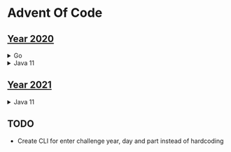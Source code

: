 # Advent Of Code

## [Year 2020](https://adventofcode.com/2020)
<details>

<summary>Go</summary>

- [Go](go)
   - day 1 * *
   - day 2 * *
   - day 3 * *
   - day 4 * *
   - day 5 * *
   - day 6 * *
   - day 7 
   - day 8 
   - day 9 
   - day 10 * *
   - day 11
   - day 12
   - day 13
   - day 14
   - day 15
   - day 16
   - day 17
   - day 18
   - day 19
   - day 20
   - day 21
   - day 22
   - day 23
   - day 24
   - day 25

</details>

<details>
<summary>Java 11</summary>

- [Java 11](java/src/com/wengkee/adventofcode/y2020)
   - day 1 
   - day 2 
   - day 3 
   - day 4 
   - day 5 
   - day 6 
   - day 7 * *
   - day 8 * *
   - day 9 * *
   - day 10
   - day 11
   - day 12
   - day 13
   - day 14
   - day 15
   - day 16
   - day 17
   - day 18
   - day 19
   - day 20
   - day 21
   - day 22
   - day 23
   - day 24
   - day 25
</details>

## [Year 2021](https://adventofcode.com/2021)

<details>
<summary>Java 11</summary>

- [Java 11](2021/java/src/com/wengkee/adventofcode/y2021)
  - day 1 * * 
  - day 2 * *
  - day 3 * *
  - day 4 * *
  - day 5 * *
  - day 6
  - day 7 
  - day 8 
  - day 9 
  - day 10
  - day 11
  - day 12
  - day 13
  - day 14
  - day 15
  - day 16
  - day 17
  - day 18
  - day 19
  - day 20
  - day 21
  - day 22
  - day 23
  - day 24
  - day 25
</details>

## TODO
  - Create CLI for enter challenge year, day and part instead of hardcoding 
